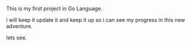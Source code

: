 This is my first project in Go Language.

i will keep it update it and keep it up so i can see my progress in this new adventure.

lets see.
